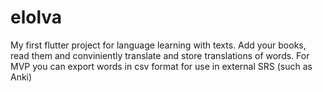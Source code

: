 # elolva

My first flutter project for language learning with texts.
Add your books, read them and conviniently translate and store translations of words.
For MVP you can export words in csv format for use in external SRS (such as Anki)